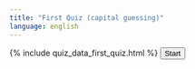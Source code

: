```yaml
---
title: "First Quiz (capital guessing)"
language: english
---
```

{% include quiz_data_first_quiz.html %}
<quiz>
    <button id="loadQuizButton" onclick="startQuiz('loadQuizButton')" class="quiz_button">Start</button>
    <h3 id="quiz_question"></h3>
    <div id="quiz_answers"></div>
    <div id="quiz_submit_button"></div>
    <div id="quiz_evaluation"></div>
    <div id="quiz_evaluation_correct_answers" class="quiz_evaluation_correct"></div>
    <div id="quiz_evaluation_wrong_answers" class="quiz_evaluation_wrong"></div>
    <div id="quiz_next_button"></div>
</quiz>